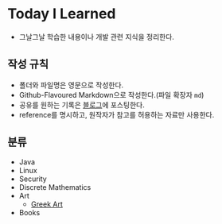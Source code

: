 # Today I Learned
+ 그날그날 학습한 내용이나 개발 관련 지식을 정리한다.

## 작성 규칙
+ 폴더와 파일명은 영문으로 작성한다.
+ Github-Flavoured Markdown으로 작성한다.(파일 확장자 `md`)
+ 공유를 원하는 기록은 [블로그](https://velog.io/@seoyoung)에 포스팅한다.
+ reference를 명시하고, 원작자가 참고를 허용하는 자료만 사용한다.

## 분류
+ Java
+ Linux
+ Security
+ Discrete Mathematics
+ Art
  + [Greek Art](https://github.com/SeoyoungOhMe/TIL/blob/main/Arts/Greek%20Art)
+ Books
